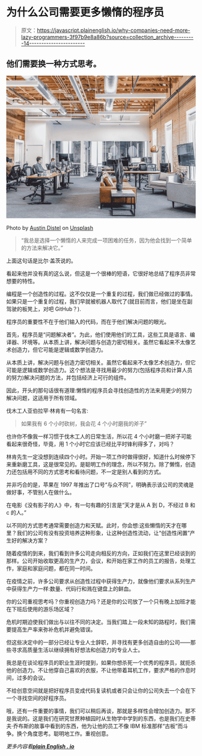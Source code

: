 # 为什么公司需要更多懒惰的程序员

> 原文：<https://javascript.plainenglish.io/why-companies-need-more-lazy-programmers-3f97b9e8a86b?source=collection_archive---------14----------------------->

## 他们需要换一种方式思考。

![](img/c02fec3d8d7005504bd8818f74cfa85b.png)

Photo by [Austin Distel](https://unsplash.com/@austindistel?utm_source=medium&utm_medium=referral) on [Unsplash](https://unsplash.com?utm_source=medium&utm_medium=referral)

> “我总是选择一个懒惰的人来完成一项困难的任务，因为他会找到一个简单的方法来解决它。”

上面这句话是比尔·盖茨说的。

看起来他并没有真的这么说，但这是一个很棒的短语，它很好地总结了程序员非常想要的特性。

编程是一个创造性的过程。这不仅仅是一个重复的过程，我们做已经做过的事情。如果只是一个重复的过程，我们早就被机器人取代了(就目前而言，他们是坐在副驾驶的板凳上，对吧 GitHub？).

程序员的重要性不在于他们输入的代码，而在于他们解决问题的眼光。

首先，程序员是“问题解决者”。为此，他们使用他们的工具，这些工具是语言、编译器、环境等。从本质上讲，解决问题与创造力密切相关。虽然它看起来不太像艺术创造力，但它可能是逻辑或数学创造力。

从本质上讲，解决问题与创造力密切相关。虽然它看起来不太像艺术创造力，但它可能是逻辑或数学创造力。这个想法是寻找用最少的努力(包括程序员和计算人员的努力)解决问题的方法，并包括经济上可行的组件。

因此，开头的那句话很有道理:懒惰的程序员会寻找创造性的方法来用更少的努力解决问题，这适用于所有领域。

伐木工人亚伯拉罕·林肯有一句名言:

> 如果我有 6 个小时砍树，我会花 4 个小时磨我的斧子”

也许你不像我一样习惯于伐木工人的日常生活，所以花 4 个小时磨一把斧子可能看起来很奇怪，毕竟，用 1 个小时它应该已经比平时锋利得多了，对吗？

林肯先生一定没想到连续四个小时。开始一项工作时做得很好，知道什么时候停下来重新磨工具，这是很常见的。是聪明工作的理念，所以不努力。除了懒惰，创造力还包括用不同的方式思考和看待问题，不一定是别人看到的方式。

并非巧合的是，苹果在 1997 年推出了口号“与众不同”，明确表示该公司的灵魂是做好事，不管别人在做什么。

在电影《没有影子的人》中，有一句有趣的引言是“天才是从 A 到 D，不经过 B 和 c 的人。”

以不同的方式思考通常需要创造力和天赋。此时，你会想:这些懒惰的天才在哪里？我们的公司有没有投资培养这种形象，让这种创造性流动，让“创造性闲置”产生好的解决方案？

随着疫情的到来，我们看到许多公司走向相反的方向，正如我们在这里已经谈到的那样。公司开始收取更高的生产力，会议，和开始在家工作的员工的报告，处理工作，家庭和家庭问题，都在同一时间。

在疫情之前，许多公司要求从创造性过程中获得生产力，就像他们要求从系列生产中获得生产力一样:数量、代码行和溅在键盘上的鲜血。

你的公司重视思考吗？你重视创造力吗？还是你的公司放了一个只有晚上加班才能在下班后使用的游乐场区域？

危机时期迫使我们做出与以往不同的决定。当我们踏上一段未知的路程时，我们需要提高生产率来弥补危机并避免错误。

但这些决定中的一部分已经让专业人士辞职，并寻找有更多创造自由的公司——那些寻求高质量生活以继续拥有好想法和创造力的专业人士。

我总是在谈论程序员的职业生涯时提到，如果你想杀死一个优秀的程序员，就扼杀他的创造力。不让他穿自己喜欢的衣服，不让他带着耳机工作，要求严格的作息时间，过多的会议。

不给创意空间就是把好程序员变成代码复读机或者只会让你的公司失去一个会在下一个寻找空间的好程序员。

哦，还有一件重要的事情，我们可以稍后再谈，那就是多样性会增加创造力。那不是我说的。这是我们在研究甘蔗种植园时从生物学中学到的东西，也是我们在史蒂夫·乔布斯的故事中看到的东西，他为让他的员工不像 IBM 标准那样“古板”而斗争。换个角度思考。聪明地工作。重视创意。

*更多内容看*[***plain English . io***](http://plainenglish.io/)